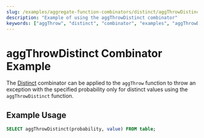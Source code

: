 ```yaml
---
slug: /examples/aggregate-function-combinators/distinct/aggThrowDistinct
description: "Example of using the aggThrowDistinct combinator"
keywords: ["aggThrow", "distinct", "combinator", "examples", "aggThrowDistinct"]
---
```


# aggThrowDistinct Combinator Example

The [Distinct](/sql-reference/aggregate-functions/combinators#-distinct) combinator can be applied to the `aggThrow` function to throw an exception with the specified probability only for distinct values using the `aggThrowDistinct` function.

## Example Usage

```sql
SELECT aggThrowDistinct(probability, value) FROM table;
```
